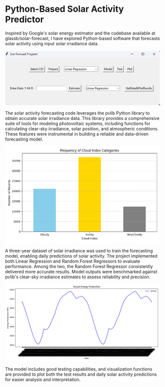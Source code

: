 # Python-Based Solar Activity Predictor
Inspired by Google's solar energy estimator and the codebase available at glassb/solar-forecast, I have explored Python-based software that forecasts solar activity using input solar irradiance data.

![Alt text](gui.png)

The solar activity forecasting code leverages the pvlib Python library to obtain accurate solar irradiance data. This library provides a comprehensive suite of tools for modeling photovoltaic systems, including functions for calculating clear-sky irradiance, solar position, and atmospheric conditions. These features were instrumental in building a reliable and data-driven forecasting model.

![Alt text](Figure_1.png)

A three-year dataset of solar irradiance was used to train the forecasting model, enabling daily predictions of solar activity. The project implemented both Linear Regression and Random Forest Regressors to evaluate performance. Among the two, the Random Forest Regressor consistently delivered more accurate results. Model outputs were benchmarked against pvlib's clear-sky irradiance estimates to assess reliability and precision.

![Alt text](Figure_2.png)

The model includes good testing capabilities, and visualization functions are provided to plot both the test results and daily solar activity predictions for easier analysis and interpretation.
